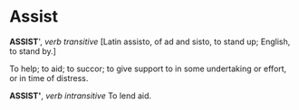 # Assist

**ASSIST**', _verb transitive_ \[Latin assisto, of ad and sisto, to stand up; English, to stand by.\]

To help; to aid; to succor; to give support to in some undertaking or effort, or in time of distress.

**ASSIST'**, _verb intransitive_ To lend aid.